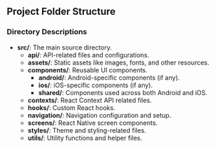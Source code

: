 ## Project Folder Structure

### Directory Descriptions

- **src/**: The main source directory.
  - **api/**: API-related files and configurations.
  - **assets/**: Static assets like images, fonts, and other resources.
  - **components/**: Reusable UI components.
    - **android/**: Android-specific components (if any).
    - **ios/**: iOS-specific components (if any).
    - **shared/**: Components used across both Android and iOS.
  - **contexts/**: React Context API related files.
  - **hooks/**: Custom React hooks.
  - **navigation/**: Navigation configuration and setup.
  - **screens/**: React Native screen components.
  - **styles/**: Theme and styling-related files.
  - **utils/**: Utility functions and helper files.

